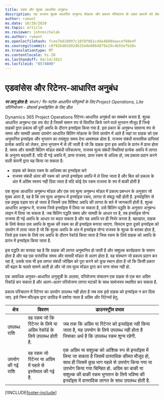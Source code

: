 ```yaml
---
title: उन्नत और शुल्क आधारित अनुबन्ध
description: यह अध्याय शुल्क आधारित अनुबन्ध मॉडल्स और प्रकल्प परिचालन के उन्नत प्रकारों को लेकर जानकारी प्रदान करता है.
author: rumant
ms.date: 10/20/2020
ms.topic: article
ms.reviewer: johnmichalak
ms.author: rumant
ms.openlocfilehash: fcee7b818097c10f8f861c4de4898daacef60e4f
ms.sourcegitcommit: c0792bd65d92db25e0e8864879a19c4b93efb10c
ms.translationtype: MT
ms.contentlocale: hi-IN
ms.lasthandoff: 04/14/2022
ms.locfileid: "8574800"
---
```

# <a name="advances-and-retainer-based-contracts"></a>एडवांसेस और रिटेनर-आधारित अनुबंध


_**पर लागू होता है:** साधन / गैर-स्टॉक आधारित परिदृश्यों के लिए Project Operations, Lite परिनियोजन - प्रोफार्मा इनवॉइसिंग के लिए डील_

Dynamics 365 Project Operations रिटेनर-आधारित अनुबंधों का समर्थन करता है. शुल्क आधारित अनुबन्ध एक तय सेट है जिसमें समान रुप से वितरित किये जाने वाले भुगतान मौजूद हैं जिन्हे ग्राहकों द्वारा प्रकल्प की पूरी अवधि के दौरान इनवॉइस किया गया है. इस प्रकार के अनुबन्ध सामान्य रुप से समय और सामग्री अथवा उपभोग आधारित बिलिंग मॉडल्स के लिये उपयोग में आते हैं जहां पर ग्राहक को एक अनुमानित इनवॉइस और भुगतान का तयशुदा समय देना आवश्यक होता है. राजस्व संबंधी वास्तविक प्राप्तियां प्रत्येक अवधि को लेकर, प्राप्त भुगतान में से ली जाती है जो कि ग्राहक द्वारा इस अवधि के प्रारंभ में प्राप्त होता है. समय और सामग्री बिलिंग मॉडल संबंधी परिकल्पना, राजस्व मूल्य संबंधी स्थितियां प्रत्येक अवधि में लागत के अनुरुप बदलती हैं. यदि दी गई अवधि में, प्राप्य राजस्व, प्राप्त रकम से अधिक हो, तब प्रकल्प प्रदान करने वाली कंपनी द्वारा यह किया जा सकता है:

- ग्राहक को केवल रकम के आधिक्य का इनवॉइस करे 
- राजस्व संबंधी अंतर की रकम को अगले इनवॉइस अवधि में ले लिया जाता है और बिल को प्रकल्प के अंत में अंतिम स्वरुप नही दिया जाता है यदि कोई देय रकम राजस्व के रुप में बाकी होती है

एक शुल्क आधारित अनुबन्ध मॉडल और एक तय मूल्य अनुबन्ध मॉडल में प्रकल्प प्रबन्धन के अनुसार जो मुख्य अंतर है, वह है कि तय मूल्य अनुबन्ध में इनवॉइस रकम, लागत से संबद्ध नही होती है. इनवॉइसिंग से एक प्रमुख पड़ाव पार हो जाता है जिसमें उस विशिष्ट अवधि की लागत के बारे में जानकारी होती है. शुल्क आधारित अनुबन्ध में, राजस्व जिसे इनवॉइस में लिया जा सकता है, उसे बिलिंग पद्धति के अनुसार अनुबन्ध लाइन में लिया जा सकता है. जब बिलिंग पद्धति समय और सामग्री के आधार पर है, तब इनवॉइस योग्य राजस्व दी गई अवधि के आधार पर बदल सकता है और यह अवधि पर ही निर्भर करता है. बहरहाल, ग्राहक के लिये केवल उस अवधि के शुल्क की रकम का ही इनवॉइस बनाया जाएगा. सिस्टम द्वारा दूसरे इनवॉइस को उपयोग में लाया जाता है जो कि शुल्क अवधि के अंत में इनवॉइस योग्य राजस्व के शुल्क के बराबर होता है, जिसे इस रकम के लिये तय अवधि के दौरान रेकॉर्ड किया जाता है जिस रकम के लिये ग्राहक को अवधि के प्रारंभ में इनवॉइस किया जाता है.

इस पद्धति का फायदा यह है कि ग्राहक की लागत अनुमानित हो जाती है और सशुल्क कार्यप्रकार के समान होता है और यह एक पारंपरिक समय और सामग्री मॉडल से अलग होता है. वह संस्थान जो प्रकल्प प्रदान कर रहा है, उसके पास भी इस लागत संबंधी जोखिम को पूरा करने को कुछ स्थान होता है जो कि किसी प्रकार की बढ़त के चलते सामने आती हो और जो तय मूल्य मॉडल द्वारा कर पाना संभव नही हो.

एक आवधिक अनुचर-आधारित अनुसूची के अलावा, परियोजना संचालन एक ग्राहक से एक बार अग्रिम रिकॉर्ड कर सकता है और अलग-अलग परियोजना लागत घटकों के साथ सामंजस्य स्थापित कर सकता है.

प्रकल्प परिचालन में रिटेनर का उपयोग उपलब्ध नही होता है जब तक इसे ग्राहक को इनवॉइस न कर दिया जाए. इसे निम्न फील्ड्स द्वारा उपग्रिड में दर्शाया जाता है अग्रिम और रिटेनर्स हेतु.

| क्षेत्र | विवरण | डाउनस्ट्रीम प्रभाव |
| --- | --- | --- |
| उपलब्ध राशि | वह रकम जो कि रिटेनर के लिये या अग्रिम रेकॉर्ड के लिये उपलब्ध होती है. | जब तक कि अग्रिम या रिटेनर को इनवॉइस नही किया जाता है, यह उपयोग के लिये उपलब्ध नही होता है जिसका अर्थ है कि उपलब्ध रकम शून्य रहेगी. |
| उपयोग की गई राशि | वह रकम जो रिटेनर या अग्रिम में पहले से इस्तेमाल की गई है. | एक अग्रिम या सशुल्क को आंशिक रुप से इनवॉइस में लिया जा सकता है जिसमें वास्तविक कीमत मौजूद हो, साथ ही जिसमें कुछ भाग पहले से उपयोग किया गया या उपभोग किया गया चिन्हित हो. अग्रिम का बाकी या सशुल्क की बाकी रकम भुगतान के लिये भविष्य की इनवॉइस में वास्तविक लागत के साथ उपलब्ध होती है. |


[!INCLUDE[footer-include](../../includes/footer-banner.md)]